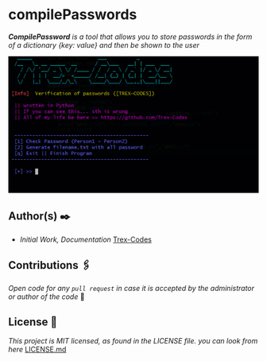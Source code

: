 # compilePasswords
_**CompilePassword** is a tool that allows you to store passwords in the form of a dictionary {key: value} and then be shown to the user_

![img](https://github.com/Trex-Codes/CompilePasswords/blob/master/Sources/Banner.png)

## Author(s) ✒️
- _Initial Work, Documentation_ [Trex-Codes](https://github.com/Trex-Codes)

## Contributions 🖇️
_Open code for any `pull request` in case it is accepted by the administrator or author of the code_ 💬

## License 📄
_This project is MIT licensed, as found in the LICENSE file. you can look from here_ [LICENSE.md](https://github.com/Trex-Codes/CompilePasswords/blob/master/LICENSE)
